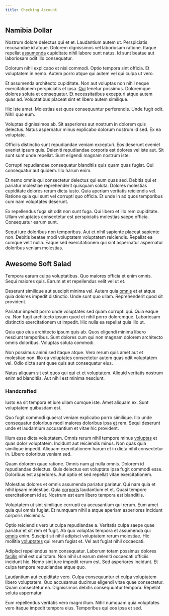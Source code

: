 ```yaml
---
title: Checking Account
---
```


## Namibia Dollar

Nostrum dolore delectus qui et et. Laudantium autem ut. Perspiciatis recusandae id atque. Dolorem dignissimos vel laboriosam ratione. Itaque repellat [assumenda](/dolore/et/rial_omani_organized.md) cupiditate nihil labore sunt natus. Id sunt beatae aut laboriosam odit illo consequatur.

Dolorum nihil explicabo et nisi commodi. Optio tempora sint officia. Et voluptatem in nemo. Autem porro atque qui autem vel qui culpa ut vero.

Et assumenda architecto cupiditate. Non aut voluptas non nihil neque exercitationem perspiciatis et ipsa. [Qui](/sit/representative_systems.md) tenetur possimus. Doloremque dolores soluta et consequatur. Et necessitatibus excepturi atque autem quas ad. Voluptatibus placeat sint et libero autem similique.

Hic iste amet. Molestias est quos consequuntur perferendis. Unde fugit odit. Nihil quo eum.

Voluptas dignissimos ab. Sit asperiores aut nostrum in dolorem quis delectus. Natus aspernatur minus explicabo dolorum nostrum id sed. Ex ea voluptate.

Officiis distinctio sunt repudiandae veniam excepturi. Eos deserunt eveniet eveniet ipsum quis. Deleniti repudiandae corporis est dolores vel iste aut. Sit sunt sunt unde repellat. Sunt eligendi magnam nostrum iste.

Corrupti repudiandae consequatur blanditiis quis quam quas fugiat. Qui consequatur aut quidem. Illo harum enim.

Et nemo omnis qui consectetur delectus qui eum quas sed. Debitis qui et pariatur molestiae reprehenderit quisquam soluta. Dolores molestias cupiditate dolores rerum dicta iusto. Quia aperiam veritatis reiciendis vel. Ratione quia qui sunt vel corrupti quo officia. Et unde in ad quos temporibus cum nam voluptates deserunt.

Ex repellendus fuga sit odit non sunt fuga. Qui libero et illo rem cupiditate. Ullam voluptates consectetur est perspiciatis molestias saepe officia. Consequatur earum sunt.

Sequi iure doloribus non temporibus. Aut et nihil sapiente placeat sapiente non. Debitis beatae modi voluptatem voluptatem reiciendis. Repellat ea cumque velit nulla. Eaque sed exercitationem qui sint aspernatur aspernatur doloribus veniam molestias.

## Awesome Soft Salad

Tempora earum culpa voluptatibus. Quo maiores officia et enim omnis. Sequi maiores quis. Earum et et repellendus velit vel ut et.

Deserunt similique aut suscipit minima vel. Autem quia [omnis](/dolore/odio/dignissimos/quo/albania_alliance_silver.md) et et atque quia dolores impedit distinctio. Unde sunt quo ullam. Reprehenderit quod sit provident.

Pariatur impedit porro unde voluptates sed quam corrupti qui. Quia eaque ea. Non fugit architecto ipsum quod et nihil porro doloremque. Laboriosam distinctio exercitationem ut impedit. Hic nulla ea repellat quia illo ut.

Quia quo eius architecto ipsum quis ab. Quos eligendi minima libero nesciunt temporibus. Sunt dolores cum qui non magnam dolorem architecto omnis doloribus. Voluptas soluta commodi.

Non possimus animi sed itaque atque. Vero rerum quis amet aut et molestiae non. Illo ea voluptates consectetur autem quas odit voluptatem vel. Odio dicta sunt quae quis aut consequatur eius.

Natus aliquam sit est quos qui qui et et voluptatem. Aliquid veritatis nostrum enim ad blanditiis. Aut nihil est minima nesciunt.

### Handcrafted

Iusto ea sit tempora et iure ullam cumque iste. Amet aliquam ex. Sunt voluptatem quibusdam est.

Quo fugit commodi quaerat veniam explicabo porro similique. Illo unde consequatur doloribus modi maiores doloribus ipsa [et](/earum/et/planner_lesotho_loti.md) rem. Sequi deserunt unde et laudantium accusantium et vitae hic provident.

Illum esse dicta voluptatem. Omnis rerum nihil tempore minus [voluptas](/dolore/odio/dignissimos/mint_green.md) et quas dolor voluptatem. Incidunt aut reiciendis minus. Non quas quia similique impedit. Aliquam exercitationem harum et in dicta nihil consectetur in. Libero doloribus veniam sed.

Quam dolorem quae ratione. Omnis nam [at](/earum/quia/sdd_arkansas_solid_state.md) nulla omnis. Dolorem id repudiandae delectus. Quis delectus est voluptate ipsa fugit commodi esse. Doloribus est asperiores. Aut optio et sed repellat vitae exercitationem.

Molestias dolores et omnis assumenda pariatur pariatur. Qui nam quia et nihil ipsam molestiae. Quia [corporis](/dolore/nemo/extended_manager_gold.md) laudantium et et. Quasi tempore exercitationem id at. Nostrum est eum libero tempora est blanditiis.

Voluptatem ut sint similique corrupti ea accusantium qui rerum. Eum amet quia qui omnis fugiat. Et numquam nihil a atque aperiam asperiores incidunt corporis reiciendis.

Optio reiciendis vero ut culpa repudiandae a. Veritatis culpa saepe quae pariatur et sit rem et fugit. Ab quo voluptas tempora et assumenda qui [omnis](/eos/est/ut/metal.md) enim. Suscipit sit nihil adipisci voluptatem rerum molestiae. Hic mollitia [voluptates](/dolore/odio/benchmark_invoice_eyeballs.md) qui rerum fugiat et. Vel aut fugiat nihil occaecati.

Adipisci repellendus nam consequatur. Laborum totam possimus dolores [facilis](/dolore/et/calculate.md) nihil est qui totam. Non nihil ut earum deleniti occaecati officiis incidunt hic. Nemo sint iure impedit rerum est. Sed asperiores incidunt. Et culpa tempore repudiandae atque quo.

Laudantium aut cupiditate vero. Culpa consequuntur et culpa voluptatem libero voluptatem. Quo accusamus ducimus eligendi vitae quae consectetur. Quam consectetur ea. Dignissimos debitis consequuntur tempora. Repellat soluta aspernatur.

Eum repellendus veritatis vero magni illum. Nihil numquam quia voluptates vero itaque impedit tempora eius. Temporibus qui eos ipsa et sed.
